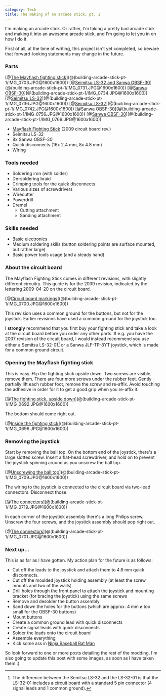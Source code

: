 ```yaml
---
category: Tech
title: The making of an arcade stick, pt. 1
---
```


I'm making an arcade stick. Or rather, I'm taking a pretty bad arcade stick and making it into an awesome arcade stick, and I'm going to let you in on how I do it.

First of all, at the time of writing, this project isn't  yet completed, so beware that forward-looking statements may change in the future.

### Parts

[@[The Mayflash fighting stick](building-arcade-stick-pt-1/IMG_0703.JPG@150x150)](@(building-arcade-stick-pt-1/IMG_0703.JPG@1600x1600))
[@[Seimitsu LS-32 and Sanwa OBSF-30](building-arcade-stick-pt-1/IMG_0731.JPG@150x150)](@(building-arcade-stick-pt-1/IMG_0731.JPG@1600x1600))
[@[Sanwa OBSF-30](building-arcade-stick-pt-1/IMG_0734.JPG@150x150)](@(building-arcade-stick-pt-1/IMG_0734.JPG@1600x1600))
[@[Seimitsu LS-32](building-arcade-stick-pt-1/IMG_0736.JPG@150x150)](@(building-arcade-stick-pt-1/IMG_0736.JPG@1600x1600))
[@[Seimitsu LS-32](building-arcade-stick-pt-1/IMG_0742.JPG@150x150)](@(building-arcade-stick-pt-1/IMG_0742.JPG@1600x1600))
[@[Sanwa OBSF-30](building-arcade-stick-pt-1/IMG_0756.JPG@150x150)](@(building-arcade-stick-pt-1/IMG_0756.JPG@1600x1600))
[@[Sanwa OBSF-30](building-arcade-stick-pt-1/IMG_0769.JPG@150x150)](@(building-arcade-stick-pt-1/IMG_0769.JPG@1600x1600))

* [Mayflash Fighting Stick](http://www.mayflash.com/?Products/PCUSB/PC042.html) (2009 circuit board rev.)
* Seimitsu LS-32
* 8x Sanwa OBSF-30
* Quick disconnects (16x 2.4 mm, 8x 4.8 mm)
* Wiring

### Tools needed

* Soldering iron (with solder)
* De-soldering braid
* Crimping tools for the quick disconnects
* Various sizes of screwdrivers
* Wirecutter
* Powerdrill
* Dremel
	* Cutting attachment
	* Sanding attachment

### Skills needed

* Basic electronics
* Medium soldering skills (button soldering points are surface mounted, but rather large)
* Basic power tools usage (and a steady hand)

### About the circuit board

The Mayflash Fighting Stick comes in different revisions, with slightly different circuitry. This guide is for the 2009 revision, indicated by the lettering 2009-04-20 on the circuit board.

[@[Circuit board markings](building-arcade-stick-pt-1/IMG_0700.JPG@400x400)](@(building-arcade-stick-pt-1/IMG_0700.JPG@1600x1600))

This revision uses a common ground for the buttons, but not for the joystick. Earlier revisions have used a common ground for the joystick too.

I **strongly** recommend that you first buy your fighting stick and take a look at the circuit board before you order any other parts. If e.g. you have the 2007 revision of the circuit board, I would instead recommend you use either a Semitsu LS-32-01[^1] or a Sanwa JLF-TP-8YT joystick, which is made for a common ground circuit.

[^1]: The difference between the Semitsu LS-32 and the LS-32-01 is that the LS-32-01 includes a circuit board with a standard 5 pin connector (4 signal leads and 1 common ground).

### Opening the Mayflash fighting stick

This is easy. Flip the fighting stick upside down. Two screws are visible, remove them. There are four more screws under the rubber feet. Gently partially lift each rubber foot, remove the screw and re-affix. Avoid touching the adhesive in order for it to get a good grip when you re-affix it. 

[@[The fighting stick, upside down](building-arcade-stick-pt-1/IMG_0692.JPG@400x400)](@(building-arcade-stick-pt-1/IMG_0692.JPG@1600x1600))

The bottom should come right out.

[@[Inside the fighting stick](building-arcade-stick-pt-1/IMG_0696.JPG@400x400)](@(building-arcade-stick-pt-1/IMG_0696.JPG@1600x1600))

### Removing the joystick

Start by removing the ball top. On the bottom end of the joystick, there's a large slotted screw. Insert a flat-head screwdriver, and hold on to prevent the joystick spinning around as you unscrew the ball top.

[@[Unscrewing the ball top](building-arcade-stick-pt-1/IMG_0709.JPG@400x400)](@(building-arcade-stick-pt-1/IMG_0709.JPG@1600x1600))

The wiring to the joystick is connected to the circuit board via two-lead connectors. Disconnect those.

[@[The connectors](building-arcade-stick-pt-1/IMG_0719.JPG@400x400)](@(building-arcade-stick-pt-1/IMG_0719.JPG@1600x1600))

In each corner of the joystick assembly there's a long Philips screw. Unscrew the four screws, and the joystick assembly should pop right out.

[@[The connectors](building-arcade-stick-pt-1/IMG_0701.JPG@400x400)](@(building-arcade-stick-pt-1/IMG_0701.JPG@1600x1600))

### Next up…

This is as far as I have gotten. My action plan for the future is as follows:

 * Cut off the leads to the joystick and attach them to 4.8 mm quick disconnects.
 * Cut off the moulded joystick holding assembly (at least the screw mounts and two of the walls)
 * Drill holes through the front panel to attach the joystick and mounting bracket (for bracing the joystick) using the same screws
 * Remove and desolder the button assembly
 * Sand down the holes for the buttons (which are approx. 4 mm ø too small for the OBSF-30 buttons)
 * Mount buttons
 * Create a common ground lead with quick disconnects
 * Create signal leads with quick disconnects
 * Solder the leads onto the circuit board
 * Assemble everything
 * Kick some ass in [Ninja Baseball Bat Man](http://en.wikipedia.org/wiki/Ninja_Baseball_Bat_Man)
 
So look forward to one or more posts detailing the rest of the modding. I'm also going to update this post with some images, as soon as I have taken them :)